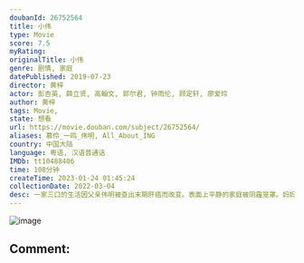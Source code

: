 ```yaml
---
doubanId: 26752564
title: 小伟
type: Movie
score: 7.5
myRating: 
originalTitle: 小伟
genre: 剧情, 家庭
datePublished: 2019-07-23
director: 黄梓
actor: 彭杏英, 薛立贤, 高翰文, 郭尔君, 钟雨伦, 顾定轩, 廖爱玲
author: 黄梓
tags: Movie, 
state: 想看
url: https://movie.douban.com/subject/26752564/
aliases: 慕伶_一鸣_伟明, All_About_ING
country: 中国大陆
language: 粤语, 汉语普通话
IMDb: tt10488406
time: 108分钟
createTime: 2023-01-24 01:45:24
collectionDate: 2022-03-04
desc: 一家三口的生活因父亲伟明被查出末期肝癌而改变。表面上平静的家庭被阴霾笼罩。妈妈慕伶扛起家，却得不到父子的体谅。儿子一鸣收到美国的大学录取通知书，但不敢告诉爸妈。他知道母亲不易，却不愿表现过多关心。父亲...
---
```


![image](p2631157729.jpg)

Comment: 
---

